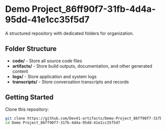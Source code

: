 # Demo Project_86ff90f7-31fb-4d4a-95dd-41e1cc35f5d7
A structured repository with dedicated folders for organization.

## Folder Structure

- **code/** - Store all source code files
- **artifacts/** - Store build outputs, documentation, and other generated content
- **logs/** - Store application and system logs
- **transcripts/** - Store conversation transcripts and records

## Getting Started

Clone this repository:
```bash
git clone https://github.com/Dev41-artifacts/Demo-Project_86ff90f7-31fb-4d4a-95dd-41e1cc35f5d7
cd Demo Project_86ff90f7-31fb-4d4a-95dd-41e1cc35f5d7
```
